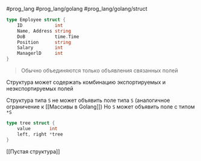 #prog_lang #prog_lang/golang #prog_lang/golang/struct 

```go
type Employee struct {
	ID            int
	Name, Address string
	DoB           time.Time
	Position      string
	Salary        int
	ManagerlD     int
}
```

> Обычно объединяются только объявления связанных полей

Структура может содержать комбинацию экспортируемых и неэкспортируемых полей

Структура типа `S` не может объявить поле типа `S` (аналогичное ограничение к [[Массивы в Golang]])
Но `S` может объявить поле с типом `*S`
```go
type tree struct {
	value       int
	left, right *tree
}
```

[[Пустая структура]]